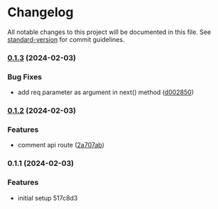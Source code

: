 # Changelog

All notable changes to this project will be documented in this file. See [standard-version](https://github.com/conventional-changelog/standard-version) for commit guidelines.

### [0.1.3](https://github.com/Laryd/redis-next/compare/v0.1.2...v0.1.3) (2024-02-03)


### Bug Fixes

* add req parameter as argument in next() method ([d002850](https://github.com/Laryd/redis-next/commit/d00285034e1e0b2ddffb0339af39ccc4de949382))

### [0.1.2](https://github.com/Laryd/redis-next/compare/v0.1.1...v0.1.2) (2024-02-03)


### Features

* comment api route ([2a707ab](https://github.com/Laryd/redis-next/commit/2a707ab307a1c68fc5be5ccdc5c6af557324d61b))

### 0.1.1 (2024-02-03)


### Features

* initial setup 517c8d3

